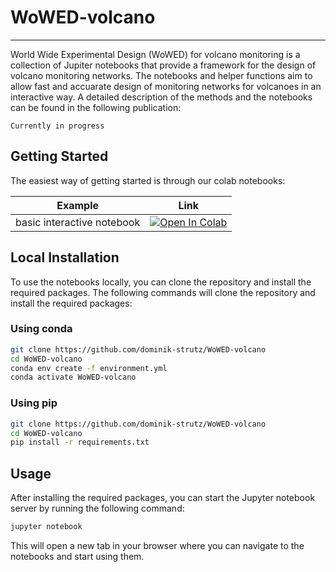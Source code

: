 
# WoWED-volcano
---

World Wide Experimental Design (WoWED) for volcano monitoring is a collection of Jupiter notebooks that provide a framework for the design of volcano monitoring networks. The notebooks and helper functions aim to allow fast and accuarate design of monitoring networks for volcanoes in an interactive way. A detailed description of the methods and the notebooks can be found in the following publication:
<!-- currently in progress -->
```
Currently in progress
```

## Getting Started

The easiest way of getting started is through our colab notebooks:

| Example | Link |
| --- | --- |
| basic interactive notebook | [![Open In Colab](https://colab.research.google.com/assets/colab-badge.svg)](https://colab.research.google.com/github/dominik-strutz/WoWED-volcano/blob/main/example_design_process.ipynb)    |


## Local Installation

To use the notebooks locally, you can clone the repository and install the required packages. The following commands will clone the repository and install the required packages:

### Using conda
```bash
git clone https://github.com/dominik-strutz/WoWED-volcano
cd WoWED-volcano
conda env create -f environment.yml
conda activate WoWED-volcano
```

### Using pip
```bash
git clone https://github.com/dominik-strutz/WoWED-volcano
cd WoWED-volcano
pip install -r requirements.txt
```

## Usage

After installing the required packages, you can start the Jupyter notebook server by running the following command:

```bash
jupyter notebook
```

This will open a new tab in your browser where you can navigate to the notebooks and start using them.

